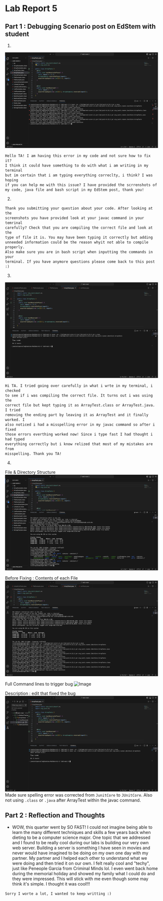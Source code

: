 # Lab Report 5

## Part 1 : Debugging Scenario post on EdStem with student

1.
![Image](d1.png) 
```
Hello TA! I am having this error in my code and not sure how to fix it? 
I think it could have something to do with what i am writing in my terminal
but im certain that i am typing everything correclty, i think? I was hoping
if you can help me with this issue? I have provided the scrrenshots of 
my code, java file and bash script in my EdStem post, thank you!
```

2.
```
Thank you submitting your question about your code. After looking at the 
screenshots you have provided look at your javac command in your temrinal
carefully? Check that you are compiling the correct file and look at the
type of file it is. You may have been typing it correctly but adding 
unneeded information could be the reason whyit not able to compile properly. 
Also make sure you are in bash script when inputting the commands in your 
terminal. If you have anymore questions please come back to this post :)
```

3.
![Image](d2.png) 
```
Hi TA. I tried going over carefully in what i wrte in my terminal, i checked
to see if i was compiling the correct file. It turns out i was using the 
correct file but kept typing it as ArrayTest.class or ArrayTest.java. I tried
removing the ending part by leaving it as ArrayTest and it finally worked. I 
also noticed i had a misspelling error in my javac command so after i fixed 
those errors everthing worked now! Since i type fast I had thought i had typed
everything correctly but i know relized that most of my mistakes are from 
misspelling. Thank you TA!
```

4.
File & Directory Structure
    ![Image](d3.png)
    
Before Fixing : Contents of each File 
    ![Image](d4.png)
    
Full Command lines to trigger bug
    ![Image](d5.png)
    
Description : edit that fixed the bug
    ![Image](d6.png)
    Made sure spelling error was corrected from `JunitCore` to `JUnitCore`. Also not using `.class` or `.java` after ArrayTest within the javac command.
    

## Part 2 : Reflection and Thoughts

* WOW, this quarter went by SO FAST! I could not imagine being able to learn the many different techniques and skills a few years back when dieting to be a computer science major. One topic that we addressed and I found to be really cool during our labs is building our very own web server. Building a server is something I have seen in movies and never would have imagined to be doing on my own one day with my partner. My partner and I helped each other to understand what we were doing and then tried it on our own. I felt really cool and "techy", just like Peneople Garcia from Criminal Minds lol. I even went back home during the memorial holiday and showed my family what I could do and they were impressed. This will stick with me even though some may think it's simple. I thought it was cool!!!

`Sorry I worte a lot, I wanted to keep writting :)`
